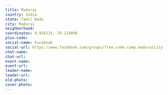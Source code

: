 ```yaml
---
title: Madurai
country: India
state: Tamil Nadu
city: Madurai
neighborhood: 
coordinates: 9.926115, 78.114098
plus-code:
social-name: Facebook
social-url: https://www.facebook.com/groups/free.code.camp.maduraicity
chat-name:
chat-url:
event-name:
event-url:
leader-name:
leader-url:
old-photo: 
cover-photo:
---
```

